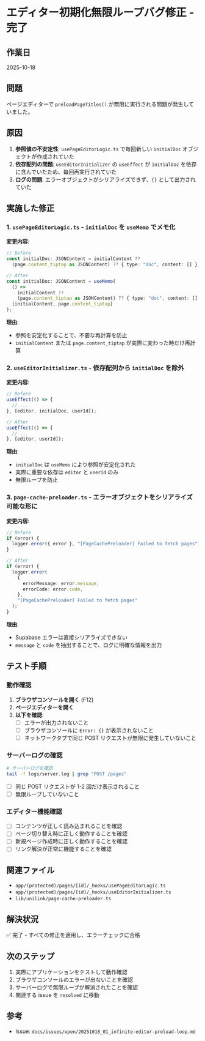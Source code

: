 # エディター初期化無限ループバグ修正 - 完了

## 作業日

2025-10-18

## 問題

ページエディターで `preloadPageTitles()` が無限に実行される問題が発生していました。

## 原因

1. **参照値の不安定性**: `usePageEditorLogic.ts` で毎回新しい `initialDoc` オブジェクトが作成されていた
2. **依存配列の問題**: `useEditorInitializer` の `useEffect` が `initialDoc` を依存に含んでいたため、毎回再実行されていた
3. **ログの問題**: エラーオブジェクトがシリアライズできず、`{}` として出力されていた

## 実施した修正

### 1. `usePageEditorLogic.ts` - `initialDoc` を `useMemo` でメモ化

**変更内容**:

```typescript
// Before
const initialDoc: JSONContent = initialContent ??
  (page.content_tiptap as JSONContent) ?? { type: "doc", content: [] };

// After
const initialDoc: JSONContent = useMemo(
  () =>
    initialContent ??
    (page.content_tiptap as JSONContent) ?? { type: "doc", content: [] },
  [initialContent, page.content_tiptap]
);
```

**理由**:

- 参照を安定化することで、不要な再計算を防止
- `initialContent` または `page.content_tiptap` が実際に変わった時だけ再計算

### 2. `useEditorInitializer.ts` - 依存配列から `initialDoc` を除外

**変更内容**:

```typescript
// Before
useEffect(() => {
  // ...
}, [editor, initialDoc, userId]);

// After
useEffect(() => {
  // ...
}, [editor, userId]);
```

**理由**:

- `initialDoc` は `useMemo` により参照が安定化された
- 実際に重要な依存は `editor` と `userId` のみ
- 無限ループを防止

### 3. `page-cache-preloader.ts` - エラーオブジェクトをシリアライズ可能な形に

**変更内容**:

```typescript
// Before
if (error) {
  logger.error({ error }, "[PageCachePreloader] Failed to fetch pages");
}

// After
if (error) {
  logger.error(
    {
      errorMessage: error.message,
      errorCode: error.code,
    },
    "[PageCachePreloader] Failed to fetch pages"
  );
}
```

**理由**:

- Supabase エラーは直接シリアライズできない
- `message` と `code` を抽出することで、ログに明確な情報を出力

## テスト手順

### 動作確認

1. **ブラウザコンソールを開く** (F12)
2. **ページエディターを開く**
3. **以下を確認**:
   - [ ] エラーが出力されないこと
   - [ ] ブラウザコンソールに `Error: {}` が表示されないこと
   - [ ] ネットワークタブで同じ POST リクエストが無限に発生していないこと

### サーバーログの確認

```bash
# サーバーログを確認
tail -f logs/server.log | grep "POST /pages"
```

- [ ] 同じ POST リクエストが 1-2 回だけ表示されること
- [ ] 無限ループしていないこと

### エディター機能確認

- [ ] コンテンツが正しく読み込まれることを確認
- [ ] ページ切り替え時に正しく動作することを確認
- [ ] 新規ページ作成時に正しく動作することを確認
- [ ] リンク解決が正常に機能することを確認

## 関連ファイル

- `app/(protected)/pages/[id]/_hooks/usePageEditorLogic.ts`
- `app/(protected)/pages/[id]/_hooks/useEditorInitializer.ts`
- `lib/unilink/page-cache-preloader.ts`

## 解決状況

✅ 完了 - すべての修正を適用し、エラーチェックに合格

## 次のステップ

1. 実際にアプリケーションをテストして動作確認
2. ブラウザコンソールのエラーが出ないことを確認
3. サーバーログで無限ループが解消されたことを確認
4. 関連する issue を `resolved` に移動

## 参考

- Issue: `docs/issues/open/20251018_01_infinite-editor-preload-loop.md`
